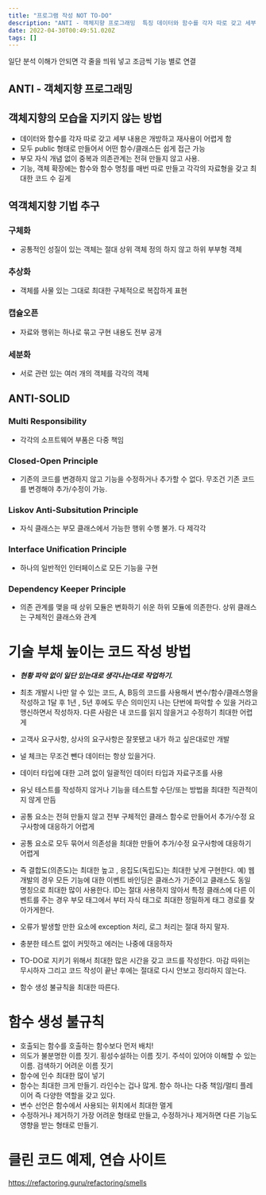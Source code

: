 ```yaml
---
title: "프로그램 작성 NOT TO-DO"
description: "ANTI - 객체지향 프로그래밍  특징 데이터와 함수를 각자 따로 갖고 세부 내용은 개방하고 재사용이 어렵게 함 모든 정보 공개 불필요한 정보까지 전부 표현 부모 자식 개념 없이 중복을 있는 그대로 표현 기능, 객체 확장에는 모두 각각의 자료형에 의존해얗ㅁ  ANTI-"
date: 2022-04-30T00:49:51.020Z
tags: []
---
```


일단 분석 이해가 안되면 각 줄을 띄워 넣고 조금씩 기능 별로 연결


## ANTI - 객체지향 프로그래밍

## 객체지향의 모습을 지키지 않는 방법
- 데이터와 함수를 각자 따로 갖고 세부 내용은 개방하고 재사용이 어렵게 함
- 모두 public 형태로 만들어서 어떤 함수/클래스든 쉽게 접근 가능
- 부모 자식 개념 없이 중복과 의존관계는 전혀 만들지 않고 사용. 
- 기능, 객체 확장에는 함수와 함수 명칭를 매번 따로 만들고 각각의 자료형을 갖고 최대한 코드 수 길게 

## 역객체지향 기법 추구
### 구체화
- 공통적인 성질이 있는 객체는 절대 상위 객체 정의 하지 않고 하위 부부형 객체
### 추상화
- 객체를 사물 있는 그대로 최대한 구체적으로 복잡하게 표현
### 캡슐오픈
- 자료와 행위는 하나로 묶고 구현 내용도 전부 공개
### 세분화
- 서로 관련 있는 여러 개의 객체를 각각의 객체

## ANTI-SOLID
### Multi Responsibility
- 각각의 소프트웨어 부품은 다중 책임
### Closed-Open Principle
- 기존의 코드를 변경하지 않고 기능을 수정하거나 추가할 수 없다. 무조건 기존 코드를 변경해야 추가/수정이 가능.
### Liskov Anti-Subsitution Principle
- 자식 클래스는 부모 클래스에서 가능한 행위 수행 불가. 다 제각각
### Interface Unification Principle
- 하나의 일반적인 인터페이스로 모든 기능을 구현
### Dependency Keeper Principle
- 의존 관계를 맺을 때 상위 모듈은 변화하기 쉬운 하위 모듈에 의존한다. 상위 클래스는 구체적인 클래스와 관계

# 기술 부채 높이는 코드 작성 방법 
- ***현황 파악 없이 일단 있는대로 생각나는대로 작업하기.***
- 최초 개발시 나만 알 수 있는 코드, A, B등의 코드를 사용해서 변수/함수/클래스명을 작성하고 1달 후 1년 , 5년 후에도 무슨 의미인지 나는 단번에 파악할 수 있을 거라고 맹신하면서 작성하자. 다른 사람은 내 코드를 읽지 않을거고 수정하기 최대한 어렵게  
- 고객사 요구사항, 상사의 요구사항은 잘못됐고 내가 하고 싶은대로만 개발
- 널 체크는 무조건 뺀다 데이터는 항상 있을거다.
- 데이터 타입에 대한 고려 없이 일괄적인 데이터 타입과 자료구조를 사용
- 유닛 테스트를 작성하지 않거나 기능을 테스트할 수단/또는 방법을 최대한 직관적이지 않게 만듬
- 공통 요소는 전혀 만들지 않고 전부 구체적인 클래스 함수로 만들어서 추가/수정 요구사항에 대응하기 어렵게 
- 공통 요소로 모두 묶어서 의존성을 최대한 만들어 추가/수정 요구사항에 대응하기 어렵게 
- 즉 결합도(의존도)는 최대한 높고 , 응집도(독립도)는 최대한 낮게 구현한다.
예) 웹 개발의 경우 모든 기능에 대한 이벤트 바인딩은 클래스가 기준이고 클래스도 동일 명칭으로 최대한 많이 사용한다. ID는 절대 사용하지 않아서 특정 클래스에 다른 이벤트를 주는 경우 부모 태그에서 부터 자식 태그로 최대한 정밀하게 태그 경로를 찾아가게한다.

- 오류가 발생할 만한 요소에 exception 처리, 로그 처리는 절대 하지 말자.
- 충분한 테스트 없이 커밋하고 에러는 나중에 대응하자
- TO-DO로 지키기 위해서 최대한 많은 시간을 갖고 코드를 작성한다. 마감 따위는 무시하자 그리고 코드 작성이 끝난 후에는 절대로 다시 안보고 정리하지 않는다.
- 함수 생성 불규칙을 최대한 따른다.

# 함수 생성 불규칙
- 호출되는 함수를 호출하는 함수보다 먼저 배치!
- 의도가 불분명한 이름 짓기. 횡성수설하는 이름 짓기. 주석이 있어야 이해할 수 있는 이름. 검색하기 어려운 이름 짓기
- 함수에 인수 최대한 많이 넣기
- 함수는 최대한 크게 만들기. 라인수는 겁나 많게. 함수 하나는 다중 책임/멀티 플레이어 즉 다양한 역할을 갖고 있다.
- 변수 선언은 함수에서 사용되는 위치에서 최대한 멀게
- 수정하거나 제거하기 가장 어려운 형태로 만들고, 수정하거나 제거하면 다른 기능도 영향을 받는 형태로 만들기.

# 클린 코드 예제, 연습 사이트
https://refactoring.guru/refactoring/smells